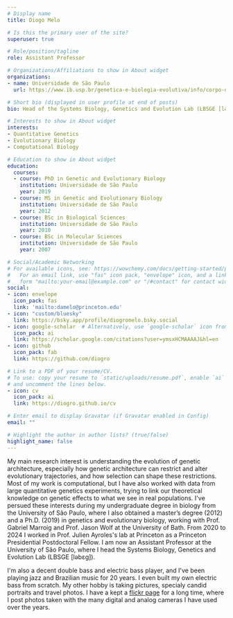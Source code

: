 ```yaml
---
# Display name
title: Diogo Melo

# Is this the primary user of the site?
superuser: true

# Role/position/tagline
role: Assistant Professor

# Organizations/Affiliations to show in About widget
organizations:
- name: Universidade de São Paulo
  url: https://www.ib.usp.br/genetica-e-biologia-evolutiva/info/corpo-docente/656-diogo-amaral-r-melo.html

# Short bio (displayed in user profile at end of posts)
bio: Head of the Systems Biology, Genetics and Evolution Lab (LBSGE [ləbɛɡ]) at the University of São Paulo.

# Interests to show in About widget
interests:
- Quantitative Genetics
- Evolutionary Biology
- Computational Biology

# Education to show in About widget
education:
  courses:
  - course: PhD in Genetic and Evolutionary Biology
    institution: Universidade de São Paulo
    year: 2019
  - course: MS in Genetic and Evolutionary Biology
    institution: Universidade de São Paulo
    year: 2012
  - course: BSc in Biological Sciences
    institution: Universidade de São Paulo
    year: 2010
  - course: BSc in Molecular Sciences
    institution: Universidade de São Paulo
    year: 2007

# Social/Academic Networking
# For available icons, see: https://wowchemy.com/docs/getting-started/page-builder/#icons
#   For an email link, use "fas" icon pack, "envelope" icon, and a link in the
#   form "mailto:your-email@example.com" or "/#contact" for contact widget.
social:
- icon: envelope
  icon_pack: fas
  link: 'mailto:damelo@princeton.edu'
- icon: "custom/bluesky"
  link: https://bsky.app/profile/diogromelo.bsky.social
- icon: google-scholar  # Alternatively, use `google-scholar` icon from `ai` icon pack
  icon_pack: ai
  link: https://scholar.google.com/citations?user=ymsxHCMAAAAJ&hl=en
- icon: github
  icon_pack: fab
  link: https://github.com/diogro

# Link to a PDF of your resume/CV.
# To use: copy your resume to `static/uploads/resume.pdf`, enable `ai` icons in `params.toml`,
# and uncomment the lines below.
- icon: cv
  icon_pack: ai
  link: https://diogro.github.io/cv

# Enter email to display Gravatar (if Gravatar enabled in Config)
email: ""

# Highlight the author in author lists? (true/false)
highlight_name: false
---
```


My main research interest is understanding the evolution of genetic architecture, especially how genetic architecture can restrict and alter evolutionary trajectories, and how selection can shape these restrictions. Most of my work is computational, but I have also worked with data from large quantitative genetics experiments, trying to link our theoretical knowledge on genetic effects to what we see in real populations. I've persued these interests during my undergraduate degree in biology from the University of São Paulo, where I also obtained a master’s degree (2012) and a Ph.D. (2019) in genetics and evolutionary biology, working with Prof. Gabriel Marroig and Prof. Jason Wolf at the University of Bath. From 2020 to 2024 I worked in Prof. Julien Ayroles's lab at Princeton as a Princeton Presidential Postdoctoral Fellow. I am now an Assistant Professor at the University of São Paulo, where I head the Systems Biology, Genetics and Evolution Lab (LBSGE [ləbɛɡ]).

I'm also a decent double bass and electric bass player, and I've been playing jazz and Brazilian music for 20 years.  I even built my own electric bass from scratch. My other hobby is taking pictures, specialy candid portraits and travel photos. I have a kept a [flickr page](https://www.flickr.com/diogro/albums) for a long time, where I post photos taken with the many digital and analog cameras I have used over the years.

